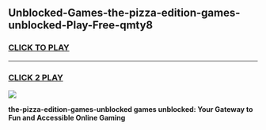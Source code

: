 
## Unblocked-Games-the-pizza-edition-games-unblocked-Play-Free-qmty8
<h3>
<a href="https://premium76.site?title=the-pizza-edition-games-unblocked&ref=24M">CLICK TO PLAY</a></h3>
<hr>

<h3>
<a href="https://premium76.site?title=the-pizza-edition-games-unblocked&ref=24M">CLICK 2 PLAY</a>
  
</h3>

<a href="https://premium76.site?title=the-pizza-edition-games-unblocked&ref=24M"><img src="https://clearcache.store/games.png"></a>


**the-pizza-edition-games-unblocked games unblocked: Your Gateway to Fun and Accessible Online Gaming**
